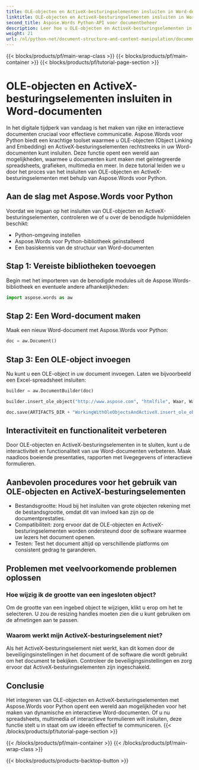 ```yaml
---
title: OLE-objecten en ActiveX-besturingselementen insluiten in Word-documenten
linktitle: OLE-objecten en ActiveX-besturingselementen insluiten in Word-documenten
second_title: Aspose.Words Python-API voor documentbeheer
description: Leer hoe u OLE-objecten en ActiveX-besturingselementen in Word-documenten kunt insluiten met Aspose.Words voor Python. Maak naadloos interactieve en dynamische documenten.
weight: 21
url: /nl/python-net/document-structure-and-content-manipulation/document-ole-objects-active-x/
---
```


{{< blocks/products/pf/main-wrap-class >}}
{{< blocks/products/pf/main-container >}}
{{< blocks/products/pf/tutorial-page-section >}}

# OLE-objecten en ActiveX-besturingselementen insluiten in Word-documenten


In het digitale tijdperk van vandaag is het maken van rijke en interactieve documenten cruciaal voor effectieve communicatie. Aspose.Words voor Python biedt een krachtige toolset waarmee u OLE-objecten (Object Linking and Embedding) en ActiveX-besturingselementen rechtstreeks in uw Word-documenten kunt insluiten. Deze functie opent een wereld aan mogelijkheden, waarmee u documenten kunt maken met geïntegreerde spreadsheets, grafieken, multimedia en meer. In deze tutorial leiden we u door het proces van het insluiten van OLE-objecten en ActiveX-besturingselementen met behulp van Aspose.Words voor Python.


## Aan de slag met Aspose.Words voor Python

Voordat we ingaan op het insluiten van OLE-objecten en ActiveX-besturingselementen, controleren we of u over de benodigde hulpmiddelen beschikt:

- Python-omgeving instellen
- Aspose.Words voor Python-bibliotheek geïnstalleerd
- Een basiskennis van de structuur van Word-documenten

## Stap 1: Vereiste bibliotheken toevoegen

Begin met het importeren van de benodigde modules uit de Aspose.Words-bibliotheek en eventuele andere afhankelijkheden:

```python
import aspose.words as aw
```

## Stap 2: Een Word-document maken

Maak een nieuw Word-document met Aspose.Words voor Python:

```python
doc = aw.Document()
```

## Stap 3: Een OLE-object invoegen

Nu kunt u een OLE-object in uw document invoegen. Laten we bijvoorbeeld een Excel-spreadsheet insluiten:

```python
builder = aw.DocumentBuilder(doc)

builder.insert_ole_object("http://www.aspose.com", "htmlfile", Waar, Waar, Geen)

doc.save(ARTIFACTS_DIR + "WorkingWithOleObjectsAndActiveX.insert_ole_object.docx")
```

## Interactiviteit en functionaliteit verbeteren

Door OLE-objecten en ActiveX-besturingselementen in te sluiten, kunt u de interactiviteit en functionaliteit van uw Word-documenten verbeteren. Maak naadloos boeiende presentaties, rapporten met livegegevens of interactieve formulieren.

## Aanbevolen procedures voor het gebruik van OLE-objecten en ActiveX-besturingselementen

- Bestandsgrootte: Houd bij het insluiten van grote objecten rekening met de bestandsgrootte, omdat dit van invloed kan zijn op de documentprestaties.
- Compatibiliteit: zorg ervoor dat de OLE-objecten en ActiveX-besturingselementen worden ondersteund door de software waarmee uw lezers het document openen.
- Testen: Test het document altijd op verschillende platforms om consistent gedrag te garanderen.

## Problemen met veelvoorkomende problemen oplossen

### Hoe wijzig ik de grootte van een ingesloten object?

Om de grootte van een ingebed object te wijzigen, klikt u erop om het te selecteren. U zou de resizing handles moeten zien die u kunt gebruiken om de afmetingen aan te passen.

### Waarom werkt mijn ActiveX-besturingselement niet?

Als het ActiveX-besturingselement niet werkt, kan dit komen door de beveiligingsinstellingen in het document of de software die wordt gebruikt om het document te bekijken. Controleer de beveiligingsinstellingen en zorg ervoor dat ActiveX-besturingselementen zijn ingeschakeld.

## Conclusie

Het integreren van OLE-objecten en ActiveX-besturingselementen met Aspose.Words voor Python opent een wereld aan mogelijkheden voor het maken van dynamische en interactieve Word-documenten. Of u nu spreadsheets, multimedia of interactieve formulieren wilt insluiten, deze functie stelt u in staat om uw ideeën effectief te communiceren.
{{< /blocks/products/pf/tutorial-page-section >}}

{{< /blocks/products/pf/main-container >}}
{{< /blocks/products/pf/main-wrap-class >}}

{{< blocks/products/products-backtop-button >}}
